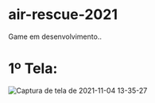 # air-rescue-2021
Game em desenvolvimento..

# 1º Tela:
![Captura de tela de 2021-11-04 13-35-27](https://user-images.githubusercontent.com/68260255/140380960-264f0bf6-28a5-4143-98b5-97912a769143.png)
